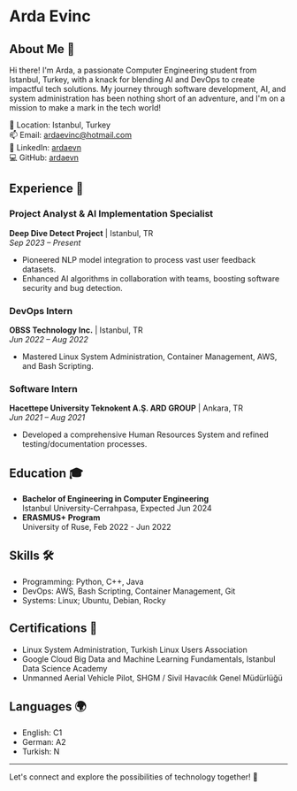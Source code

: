 # Arda Evinc

## About Me 🌟

Hi there! I'm Arda, a passionate Computer Engineering student from Istanbul, Turkey, with a knack for blending AI and DevOps to create impactful tech solutions. My journey through software development, AI, and system administration has been nothing short of an adventure, and I'm on a mission to make a mark in the tech world!

📍 Location: Istanbul, Turkey  
📫 Email: [ardaevinc@hotmail.com](mailto:ardaevinc@hotmail.com)  
💼 LinkedIn: [ardaevn](https://www.linkedin.com/in/ardaevn)  
💻 GitHub: [ardaevn](https://github.com/ardaevn)

## Experience 💼

### Project Analyst & AI Implementation Specialist
**Deep Dive Detect Project** | Istanbul, TR  
*Sep 2023 – Present*

- Pioneered NLP model integration to process vast user feedback datasets.
- Enhanced AI algorithms in collaboration with teams, boosting software security and bug detection.

### DevOps Intern
**OBSS Technology Inc.** | Istanbul, TR  
*Jun 2022 – Aug 2022*

- Mastered Linux System Administration, Container Management, AWS, and Bash Scripting.

### Software Intern
**Hacettepe University Teknokent A.Ş. ARD GROUP** | Ankara, TR  
*Jun 2021 – Aug 2021*

- Developed a comprehensive Human Resources System and refined testing/documentation processes.

## Education 🎓

- **Bachelor of Engineering in Computer Engineering**  
  Istanbul University-Cerrahpasa, Expected Jun 2024
- **ERASMUS+ Program**  
  University of Ruse, Feb 2022 - Jun 2022

## Skills 🛠️

- Programming: Python, C++, Java
- DevOps: AWS, Bash Scripting, Container Management, Git
- Systems: Linux; Ubuntu, Debian, Rocky

## Certifications 📜

- Linux System Administration, Turkish Linux Users Association
- Google Cloud Big Data and Machine Learning Fundamentals, Istanbul Data Science Academy
- Unmanned Aerial Vehicle Pilot, SHGM / Sivil Havacılık Genel Müdürlüğü

## Languages 🌍

- English: C1
- German: A2
- Turkish: N

---

Let's connect and explore the possibilities of technology together! 🚀
<!--
**ArdaEVN/ArdaEVN** is a ✨ _special_ ✨ repository because its `README.md` (this file) appears on your GitHub profile.

Here are some ideas to get you started:

- 🔭 I’m currently working on ...
- 🌱 I’m currently learning ...
- 👯 I’m looking to collaborate on ...
- 🤔 I’m looking for help with ...
- 💬 Ask me about ...
- 📫 How to reach me: ...
- 😄 Pronouns: ...
- ⚡ Fun fact: ...
-->

